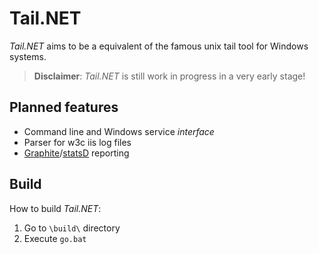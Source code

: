 # Tail.NET

*Tail.NET* aims to be a equivalent of the famous unix tail tool for Windows systems.

> **Disclaimer**: *Tail.NET* is still work in progress in a very early stage!

## Planned features

- Command line and Windows service *interface*
- Parser for w3c iis log files
- [Graphite](http://readthedocs.org/docs/graphite/en/latest/overview.html "Graphite is an enterprise-scale monitoring tool")/[statsD](https://github.com/etsy/statsd "StatsD - a network daemon for aggregating statistics") reporting

## Build

How to build *Tail.NET*:
 
1. Go to `\build\` directory
2. Execute `go.bat`